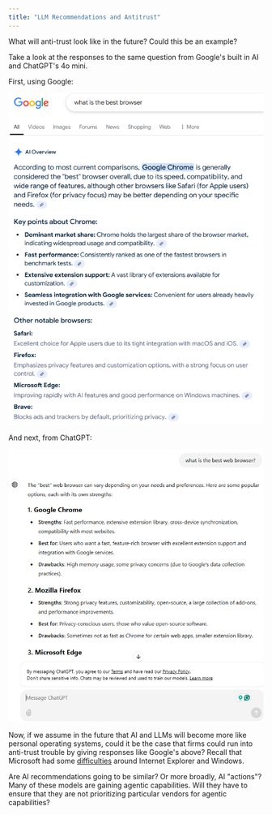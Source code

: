 ```yaml
---
title: "LLM Recommendations and Antitrust"
---
```



What will anti-trust look like in the future? 
Could this be an example?

Take a look at the responses to the same question from Google's built in AI and ChatGPT's 4o mini.

First, using Google:

![LLM result from Google](/assets/2025-01-06-google-browser.png)

And next, from ChatGPT:

![LLM result from OpenAI](/assets/2025-01-06-chatgpt-browser.png)

Now, if we assume in the future that AI and LLMs will become more like personal operating systems, could it be the case that firms could run into anti-trust trouble by giving responses like Google's above? 
Recall that Microsoft had some [difficulties](https://en.wikipedia.org/wiki/United_States_v._Microsoft_Corp.) around Internet Explorer and Windows. 

Are AI recommendations going to be similar? 
Or more broadly, AI "actions"?
Many of these models are gaining agentic capabilities. 
Will they have to ensure that they are not prioritizing particular vendors for agentic capabilities?

